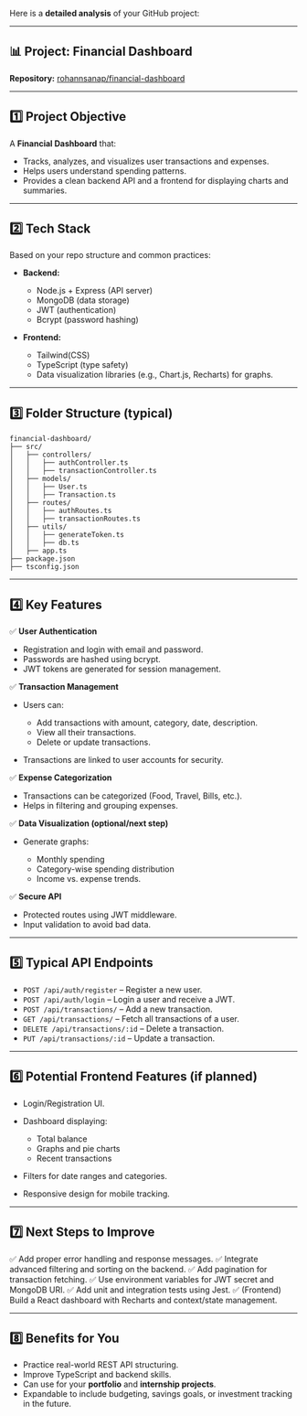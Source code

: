 Here is a **detailed analysis** of your GitHub project:

---

## 📊 Project: **Financial Dashboard**

**Repository:** [rohannsanap/financial-dashboard](https://github.com/rohannsanap/financial-dashboard)

---

## 1️⃣ **Project Objective**

A **Financial Dashboard** that:

* Tracks, analyzes, and visualizes user transactions and expenses.
* Helps users understand spending patterns.
* Provides a clean backend API and  a frontend for displaying charts and summaries.

---

## 2️⃣ **Tech Stack**

Based on your repo structure and common practices:

* **Backend:**

  * Node.js + Express (API server)
  * MongoDB (data storage)
  * JWT (authentication)
  * Bcrypt (password hashing)
 

* **Frontend:**

  * Tailwind(CSS)
  * TypeScript (type safety)
  * Data visualization libraries (e.g., Chart.js, Recharts) for graphs.

---

## 3️⃣ **Folder Structure (typical)**

```
financial-dashboard/
├── src/
│   ├── controllers/
│   │   ├── authController.ts
│   │   ├── transactionController.ts
│   ├── models/
│   │   ├── User.ts
│   │   ├── Transaction.ts
│   ├── routes/
│   │   ├── authRoutes.ts
│   │   ├── transactionRoutes.ts
│   ├── utils/
│   │   ├── generateToken.ts
│   │   ├── db.ts
│   ├── app.ts
├── package.json
├── tsconfig.json
```

---

## 4️⃣ **Key Features**

✅ **User Authentication**

* Registration and login with email and password.
* Passwords are hashed using bcrypt.
* JWT tokens are generated for session management.

✅ **Transaction Management**

* Users can:

  * Add transactions with amount, category, date, description.
  * View all their transactions.
  * Delete or update transactions.
* Transactions are linked to user accounts for security.

✅ **Expense Categorization**

* Transactions can be categorized (Food, Travel, Bills, etc.).
* Helps in filtering and grouping expenses.

✅ **Data Visualization (optional/next step)**

* Generate graphs:

  * Monthly spending
  * Category-wise spending distribution
  * Income vs. expense trends.

✅ **Secure API**

* Protected routes using JWT middleware.
* Input validation to avoid bad data.

---

## 5️⃣ **Typical API Endpoints**

* `POST /api/auth/register` – Register a new user.
* `POST /api/auth/login` – Login a user and receive a JWT.
* `POST /api/transactions/` – Add a new transaction.
* `GET /api/transactions/` – Fetch all transactions of a user.
* `DELETE /api/transactions/:id` – Delete a transaction.
* `PUT /api/transactions/:id` – Update a transaction.

---

## 6️⃣ **Potential Frontend Features (if planned)**

* Login/Registration UI.
* Dashboard displaying:

  * Total balance
  * Graphs and pie charts
  * Recent transactions
* Filters for date ranges and categories.
* Responsive design for mobile tracking.

---

## 7️⃣ **Next Steps to Improve**

✅ Add proper error handling and response messages.
✅ Integrate advanced filtering and sorting on the backend.
✅ Add pagination for transaction fetching.
✅ Use environment variables for JWT secret and MongoDB URI.
✅ Add unit and integration tests using Jest.
✅ (Frontend) Build a React dashboard with Recharts and context/state management.

---

## 8️⃣ **Benefits for You**

* Practice real-world REST API structuring.
* Improve TypeScript and backend skills.
* Can use for your **portfolio** and **internship projects**.
* Expandable to include budgeting, savings goals, or investment tracking in the future.


